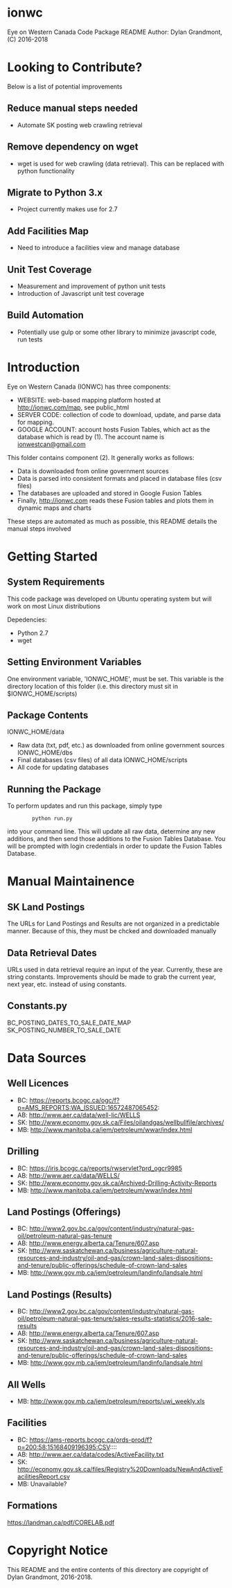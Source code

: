 # ionwc

Eye on Western Canada Code Package README
Author: Dylan Grandmont, (C) 2016-2018

# Looking to Contribute?
Below is a list of potential improvements

## Reduce manual steps needed
* Automate SK posting web crawling retrieval

## Remove dependency on wget
* wget is used for web crawling (data retrieval). This can be replaced with python functionality

## Migrate to Python 3.x
* Project currently makes use for 2.7

## Add Facilities Map
* Need to introduce a facilities view and manage database

## Unit Test Coverage
* Measurement and improvement of python unit tests
* Introduction of Javascript unit test coverage

## Build Automation
* Potentially use gulp or some other library to minimize javascript code, run tests

# Introduction

Eye on Western Canada (IONWC) has three components: 
* WEBSITE: web-based mapping platform hosted at http://ionwc.com/map, see public_html
* SERVER CODE: collection of code to download, update, and parse data for mapping.
* GOOGLE ACCOUNT: account hosts Fusion Tables, which act as the database which is read by (1). The account name is ionwestcan@gmail.com

This folder contains component (2). It generally works as follows:
* Data is downloaded from online government sources
* Data is parsed into consistent formats and placed in database files (csv files)
* The databases are uploaded and stored in Google Fusion Tables
* Finally, http://ionwc.com reads these Fusion tables and plots them in dynamic maps and charts

These steps are automated as much as possible, this README details the manual steps involved

# Getting Started

## System Requirements

This code package was developed on Ubuntu operating system but will work on most Linux distributions

Depedencies: 
* Python 2.7
* wget

## Setting Environment Variables

One environment variable, 'IONWC_HOME', must be set.
This variable is the directory location of this folder (i.e. this directory must sit in $IONWC_HOME/scripts)

## Package Contents

IONWC_HOME/data
* Raw data (txt, pdf, etc.) as downloaded from online government sources
IONWC_HOME/dbs
* Final databases (csv files) of all data
IONWC_HOME/scripts
* All code for updating databases

## Running the Package

To perform updates and run this package, simply type

			python run.py
into your command line. This will update all raw data, determine any new additions, and 
then send those additions to the Fusion Tables Database.
You will be prompted with login credentials in order to update the Fusion Tables Database.

# Manual Maintainence

## SK Land Postings
The URLs for Land Postings and Results are not organized in a predictable manner.
Because of this, they must be chcked and downloaded manually

## Data Retrieval Dates
URLs used in data retrieval require an input of the year.
Currently, these are string constants.
Improvements should be made to grab the current year, next year, etc. instead of using constants.

## Constants.py
BC_POSTING_DATES_TO_SALE_DATE_MAP
SK_POSTING_NUMBER_TO_SALE_DATE

# Data Sources

## Well Licences
* BC: https://reports.bcogc.ca/ogc/f?p=AMS_REPORTS:WA_ISSUED:16572487065452:
* AB: http://www.aer.ca/data/well-lic/WELLS
* SK: http://www.economy.gov.sk.ca/Files/oilandgas/wellbullfile/archives/
* MB: http://www.manitoba.ca/iem/petroleum/wwar/index.html

## Drilling
* BC: https://iris.bcogc.ca/reports/rwservlet?prd_ogcr9985
* AB: http://www.aer.ca/data/WELLS/
* SK: http://www.economy.gov.sk.ca/Archived-Drilling-Activity-Reports
* MB: http://www.manitoba.ca/iem/petroleum/wwar/index.html

## Land Postings (Offerings)
* BC: http://www2.gov.bc.ca/gov/content/industry/natural-gas-oil/petroleum-natural-gas-tenure
* AB: http://www.energy.alberta.ca/Tenure/607.asp
* SK: http://www.saskatchewan.ca/business/agriculture-natural-resources-and-industry/oil-and-gas/crown-land-sales-dispositions-and-tenure/public-offerings/schedule-of-crown-land-sales
* MB: http://www.gov.mb.ca/iem/petroleum/landinfo/landsale.html

## Land Postings (Results)
* BC: http://www2.gov.bc.ca/gov/content/industry/natural-gas-oil/petroleum-natural-gas-tenure/sales-results-statistics/2016-sale-results
* AB: http://www.energy.alberta.ca/Tenure/607.asp
* SK: http://www.saskatchewan.ca/business/agriculture-natural-resources-and-industry/oil-and-gas/crown-land-sales-dispositions-and-tenure/public-offerings/schedule-of-crown-land-sales
* MB: http://www.gov.mb.ca/iem/petroleum/landinfo/landsale.html

## All Wells
* MB: http://www.gov.mb.ca/iem/petroleum/reports/uwi_weekly.xls

## Facilities
* BC: https://ams-reports.bcogc.ca/ords-prod/f?p=200:58:15168409196395:CSV::::
* AB: http://www.aer.ca/data/codes/ActiveFacility.txt
* SK: http://economy.gov.sk.ca/files/Registry%20Downloads/NewAndActiveFacilitiesReport.csv
* MB: Unavailable?

## Formations
https://landman.ca/pdf/CORELAB.pdf

# Copyright Notice
This README and the entire contents of this directory are copyright of Dylan Grandmont, 2016-2018.
